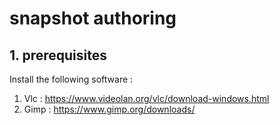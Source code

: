# snapshot authoring

## 1. prerequisites

Install the following software :

1. Vlc : https://www.videolan.org/vlc/download-windows.html
2. Gimp : https://www.gimp.org/downloads/
